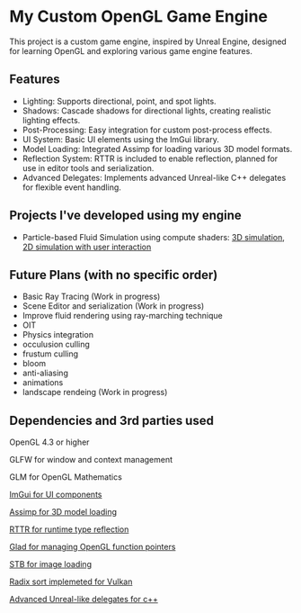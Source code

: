 
# My Custom OpenGL Game Engine

This project is a custom game engine, inspired by Unreal Engine, designed for learning OpenGL and exploring various game engine features.

## Features
 - Lighting: Supports directional, point, and spot lights.
 - Shadows: Cascade shadows for directional lights, creating realistic lighting effects.
 - Post-Processing: Easy integration for custom post-process effects.
 - UI System: Basic UI elements using the ImGui library.
 - Model Loading: Integrated Assimp for loading various 3D model formats.
 - Reflection System: RTTR is included to enable reflection, planned for use in editor tools and serialization.
 - Advanced Delegates: Implements advanced Unreal-like C++ delegates for flexible event handling.

## Projects I've developed using my engine
  - Particle-based Fluid Simulation using compute shaders:
        [3D simulation](https://youtu.be/AKP-av83-H4?si=JyxycT73ULsHNfo3),
        [2D simulation with user interaction](https://youtu.be/Hkz3_GT-KfU)


## Future Plans (with no specific order)
 - Basic Ray Tracing (Work in progress)
 - Scene Editor and serialization (Work in progress)
 - Improve fluid rendering using ray-marching technique
 - OIT
 - Physics integration
 - occulusion culling
 - frustum culling
 - bloom
 - anti-aliasing
 - animations
 - landscape rendeing (Work in progress)
 
## Dependencies and 3rd parties used
OpenGL 4.3 or higher

GLFW for window and context management

GLM for OpenGL Mathematics

[ImGui for UI components](https://github.com/ocornut/imgui)

[Assimp for 3D model loading](https://github.com/assimp/assimp)

[RTTR for runtime type reflection](https://www.rttr.org/)

[Glad for managing OpenGL function pointers](https://glad.dav1d.de/)

[STB for image loading](https://github.com/nothings/stb)

[Radix sort implemeted for Vulkan](https://github.com/MircoWerner/VkRadixSort)

[Advanced Unreal-like delegates for c++](https://benui.ca/unreal/delegates-advanced)
